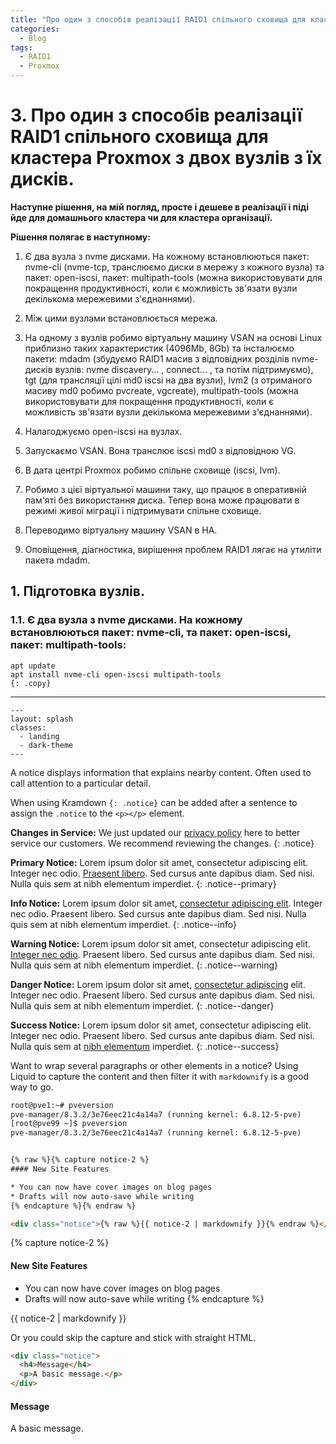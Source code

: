 ```yaml
---
title: "Про один з способів реалізації RAID1 спільного сховища для кластера Proxmox з двох вузлів з їх дисків"
categories:
  - Blog
tags:
  - RAID1
  - Proxmox
---
```

# 3. Про один з способів реалізації RAID1 спільного сховища для кластера Proxmox з двох вузлів з їх дисків.

**Наступне рішення, на мій погляд, просте і дешеве в реалізації і піді йде для домашнього кластера чи для кластера організації.**  

**Рішення полягає в наступному:**  

  1.	Є два вузла з nvme дисками. На кожному встановлюються пакет: nvme-cli (nvme-tcp, транслюємо диски в мережу з кожного вузла) та пакет: open-iscsi, пакет: multipath-tools (можна використовувати для покращення продуктивності, коли є можливість зв'язати вузли декількома мережевими з'єднаннями).
  
  2.	Між цими вузлами встановлюється мережа.   
 
  3.	На одному з вузлів робимо віртуальну машину VSAN на основі Linux приблизно таких характеристик (4096Mb, 8Gb) та інсталюємо пакети:  mdadm (збудуємо RAID1 масив з відповідних розділів nvme-дисків вузлів: nvme discavery... , connect... , та потім підтримуємо), tgt (для трансляції цілі md0 iscsi на два вузли), lvm2 (з отриманого  масиву md0 робимо pvcreate, vgcreate), multipath-tools (можна використовувати для покращення продуктивності, коли є можливість зв'язати вузли декількома мережевими з'єднаннями).   

  4.	Налагоджуємо open-iscsi на вузлах.  
 
  5.	Запускаємо VSAN. Вона транслює iscsi md0 з відповідною VG.  
 
  6.	В дата центрі Proxmox робимо спільне сховище (iscsi, lvm).  

  7.	Робимо з цієї віртуальної машини таку, що працює в оперативній пам'яті без використання диска. Тепер вона може працювати в режимі живої міграції і підтримувати спільне сховище.   
  
  8.	Переводимо віртуальну машину VSAN в HA.  

  9.	Оповіщення, діагностика, вирішення проблем RAID1 лягає на утиліти пакета mdadm.  

## 1.	Підготовка вузлів. 

### 1.1. Є два вузла з nvme дисками. На кожному встановлюються пакет: nvme-cli, та пакет: open-iscsi, пакет: multipath-tools:
```
apt update 
apt install nvme-cli open-iscsi multipath-tools
{: .copy}
```


-------------------------------------------------------------------------------------------------  

<div class="language-yaml highlighter-rouge"><div class="highlight"><pre class="highlight"><code><span class="nn">---</span>
<span class="na">layout</span><span class="pi">:</span> <span class="s">splash</span>
<span class="na">classes</span><span class="pi">:</span>
  <span class="pi">-</span> <span class="s">landing</span>
  <span class="pi">-</span> <span class="s">dark-theme</span>
<span class="nn">---</span>
</code></pre></div></div>


A notice displays information that explains nearby content. Often used to call attention to a particular detail.

When using Kramdown `{: .notice}` can be added after a sentence to assign the `.notice` to the `<p></p>` element. 

**Changes in Service:** We just updated our [privacy policy](#) here to better service our customers. We recommend reviewing the changes.
{: .notice}

**Primary Notice:** Lorem ipsum dolor sit amet, consectetur adipiscing elit. Integer nec odio. [Praesent libero](#). Sed cursus ante dapibus diam. Sed nisi. Nulla quis sem at nibh elementum imperdiet.
{: .notice--primary}

**Info Notice:** Lorem ipsum dolor sit amet, [consectetur adipiscing elit](#). Integer nec odio. Praesent libero. Sed cursus ante dapibus diam. Sed nisi. Nulla quis sem at nibh elementum imperdiet.
{: .notice--info}

**Warning Notice:** Lorem ipsum dolor sit amet, consectetur adipiscing elit. [Integer nec odio](#). Praesent libero. Sed cursus ante dapibus diam. Sed nisi. Nulla quis sem at nibh elementum imperdiet.
{: .notice--warning}

**Danger Notice:** Lorem ipsum dolor sit amet, [consectetur adipiscing](#) elit. Integer nec odio. Praesent libero. Sed cursus ante dapibus diam. Sed nisi. Nulla quis sem at nibh elementum imperdiet.
{: .notice--danger}

**Success Notice:** Lorem ipsum dolor sit amet, consectetur adipiscing elit. Integer nec odio. Praesent libero. Sed cursus ante dapibus diam. Sed nisi. Nulla quis sem at [nibh elementum](#) imperdiet.
{: .notice--success}

Want to wrap several paragraphs or other elements in a notice? Using Liquid to capture the content and then filter it with `markdownify` is a good way to go.

```html
root@pve1:~# pveversion 
pve-manager/8.3.2/3e76eec21c4a14a7 (running kernel: 6.8.12-5-pve)
[root@pve99 ~]$ pveversion
pve-manager/8.3.2/3e76eec21c4a14a7 (running kernel: 6.8.12-5-pve)


{% raw %}{% capture notice-2 %}
#### New Site Features

* You can now have cover images on blog pages
* Drafts will now auto-save while writing
{% endcapture %}{% endraw %}

<div class="notice">{% raw %}{{ notice-2 | markdownify }}{% endraw %}</div>
```

{% capture notice-2 %}
#### New Site Features

* You can now have cover images on blog pages
* Drafts will now auto-save while writing
{% endcapture %}

<div class="notice">
  {{ notice-2 | markdownify }}
</div>

Or you could skip the capture and stick with straight HTML.

```html
<div class="notice">
  <h4>Message</h4>
  <p>A basic message.</p>
</div>
```

<div class="notice">
  <h4>Message</h4>
  <p>A basic message.</p>
</div>
